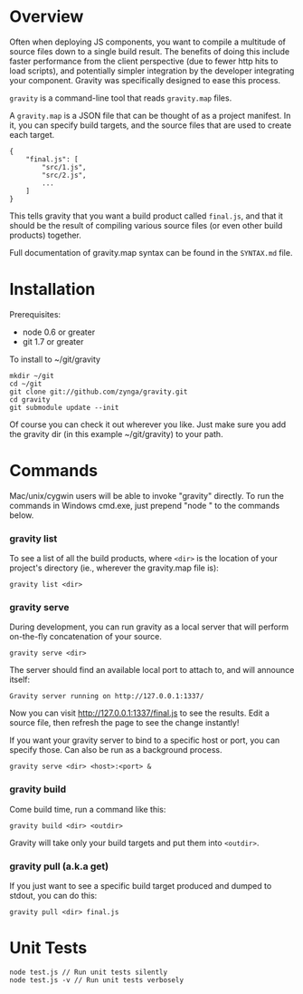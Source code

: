 Overview
========

Often when deploying JS components, you want to compile a multitude of source
files down to a single build result.  The benefits of doing this include faster
performance from the client perspective (due to fewer http hits to load
scripts), and potentially simpler integration by the developer integrating your
component. Gravity was specifically designed to ease this process.

`gravity` is a command-line tool that reads `gravity.map` files.

A `gravity.map` is a JSON file that can be thought of as a project manifest.  In
it, you can specify build targets, and the source files that are used to create
each target.

	{
		"final.js": [
			"src/1.js",
			"src/2.js",
			...
		]
	}

This tells gravity that you want a build product called `final.js`, and that it
should be the result of compiling various source files (or even other build
products) together.

Full documentation of gravity.map syntax can be found in the `SYNTAX.md` file.


Installation
============

Prerequisites:

 - node 0.6 or greater
 - git 1.7 or greater

To install to ~/git/gravity

	mkdir ~/git
	cd ~/git
	git clone git://github.com/zynga/gravity.git
	cd gravity
	git submodule update --init

Of course you can check it out wherever you like.  Just make sure you add the
gravity dir (in this example ~/git/gravity) to your path.


Commands
========

Mac/unix/cygwin users will be able to invoke "gravity" directly.  To run the
commands in Windows cmd.exe, just prepend "node " to the commands below.

### gravity list

To see a list of all the build products, where `<dir>` is the location of your
project's directory (ie., wherever the gravity.map file is):

	gravity list <dir>


### gravity serve

During development, you can run gravity as a local server that will perform
on-the-fly concatenation of your source.

	gravity serve <dir>

The server should find an available local port to attach to, and will announce
itself:

	Gravity server running on http://127.0.0.1:1337/

Now you can visit http://127.0.0.1:1337/final.js to see the results.  Edit a
source file, then refresh the page to see the change instantly!

If you want your gravity server to bind to a specific host or port, you can
specify those.  Can also be run as a background process.

	gravity serve <dir> <host>:<port> &


### gravity build

Come build time, run a command like this:

	gravity build <dir> <outdir>

Gravity will take only your build targets and put them into `<outdir>`.


### gravity pull (a.k.a get)

If you just want to see a specific build target produced and dumped to stdout,
you can do this:

	gravity pull <dir> final.js


Unit Tests
==========

	node test.js // Run unit tests silently
	node test.js -v // Run unit tests verbosely
